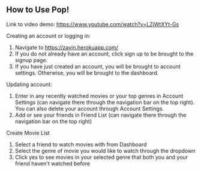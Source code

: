 
## How to Use Pop! ##

Link to video demo: https://www.youtube.com/watch?v=LZjWtXYt-Gs

Creating an account or logging in:
1. Navigate to https://zayin.herokuapp.com/
2. If you do not already have an account, click sign up to be brought to the signup page.
3. If you have just created an account, you will be brought to account settings. Otherwise, you will be brought to the dashboard.

Updating account:
1. Enter in any recently watched movies or your top genres in Account Settings (can navigate there through the navigation bar on the top right). You can also delete your account through Account Settings.
2. Add or see your friends in Friend List (can navigate there through the navigation bar on the top right)

Create Movie List
1. Select a friend to watch movies with from Dashboard
2. Select the genre of movie you would like to watch through the dropdown
3. Click yes to see movies in your selected genre that both you and your friend haven't watched before
